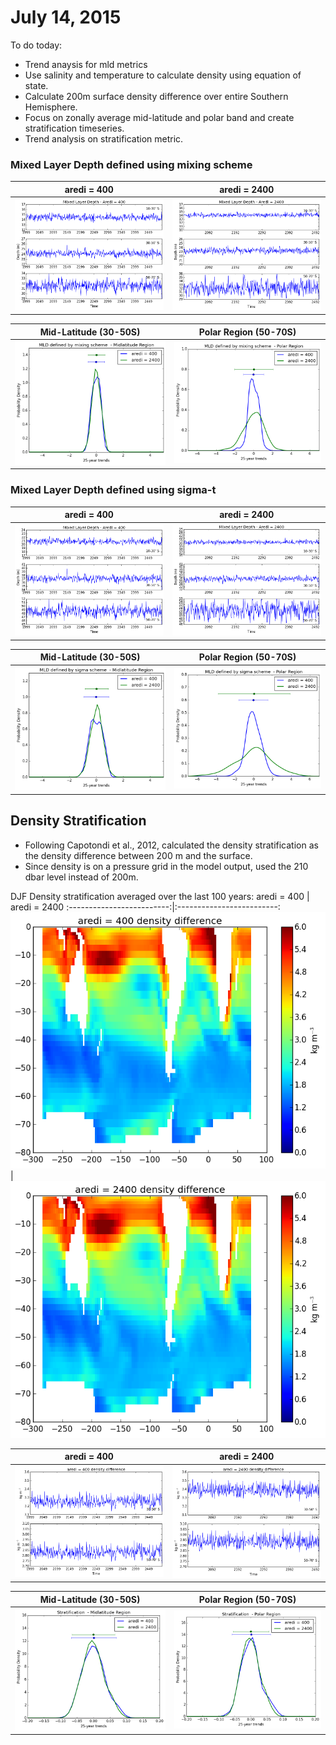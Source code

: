 # July 14, 2015

To do today: 
* Trend anaysis for mld metrics
* Use salinity and temperature to calculate density using equation of 
state. 
* Calculate 200m surface density difference over entire Southern 
Hemisphere. 
* Focus on zonally average mid-latitude and polar band and create 
stratification timeseries. 
* Trend analysis on stratification metric. 

### Mixed Layer Depth defined using mixing scheme
aredi = 400    |  aredi = 2400 
:-------------------------:|:-------------------------:
![](files/cntrl_mld_400_djf_timeseries_07082015.png)  |  ![](files/cntrl_mld_2400_djf_timeseries_07082015.png)

Mid-Latitude (30-50S)     |  Polar Region (50-70S)
:-------------------------:|:-------------------------:
![](files/cntrl_mld_mixing_midlatitude_pdf_07142015.png)  |  ![](files/cntrl_mld_mixing_polar_pdf_07142015.png)

### Mixed Layer Depth defined using sigma-t
aredi = 400    |  aredi = 2400
:-------------------------:|:-------------------------:
![](files/cntrl_mld_sigma_400_djf_timeseries_07132015.png)  |  ![](files/cntrl_mld_sigma_2400_djf_timeseries_07132015.png)

Mid-Latitude (30-50S)     |  Polar Region (50-70S)
:-------------------------:|:-------------------------:
![](files/cntrl_mld_sigma_midlatitude_pdf_07142015.png)  |  ![](files/cntrl_mld_sigma_polar_pdf_07142015.png)

## Density Stratification
* Following Capotondi et al., 2012, calculated the density stratification as the density difference between 200 m and the surface. 
* Since density is on a pressure grid in the model output, used the 210 dbar level instead of 200m. 

DJF Density stratification averaged over the last 100 years: 
aredi = 400    |  aredi = 2400
:-------------------------:|:-------------------------:
![](files/cntrl_density_difference_400_djf_pcolormap_07152015.png)|![](files/cntrl_density_difference_2400_djf_pcolormap_07152015.png)

aredi = 400    |  aredi = 2400
:-------------------------:|:-------------------------:
![](files/cntrl_density_diff_400_djf_timeseries_07152015.png)  |  ![](files/cntrl_density_diff_2400_djf_timeseries_07152015.png)

Mid-Latitude (30-50S)     |  Polar Region (50-70S)
:-------------------------:|:-------------------------:
![](files/cntrl_density_diff_midlatitude_pdf_07152015.png)  |  ![](files/cntrl_density_diff_polar_pdf_07152015.png)
